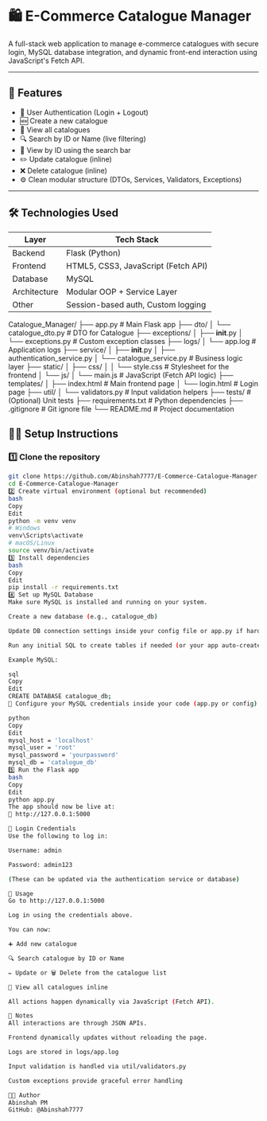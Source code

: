 # 🛍️ E-Commerce Catalogue Manager

A full-stack web application to manage e-commerce catalogues with secure login, MySQL database integration, and dynamic front-end interaction using JavaScript's Fetch API.

---

## 🚀 Features

- 🔐 User Authentication (Login + Logout)
- 🆕 Create a new catalogue
- 📄 View all catalogues
- 🔍 Search by ID or Name (live filtering)
- 🧾 View by ID using the search bar
- ✏️ Update catalogue (inline)
- ❌ Delete catalogue (inline)
- ⚙️ Clean modular structure (DTOs, Services, Validators, Exceptions)

---

## 🛠️ Technologies Used

| Layer        | Tech Stack                         |
|--------------|------------------------------------|
| Backend      | Flask (Python)                     |
| Frontend     | HTML5, CSS3, JavaScript (Fetch API)|
| Database     | MySQL                              |
| Architecture | Modular OOP + Service Layer        |
| Other        | Session-based auth, Custom logging |

Catalogue_Manager/
├── app.py                    # Main Flask app
├── dto/
│   └── catalogue_dto.py      # DTO for Catalogue
├── exceptions/
│   ├── __init__.py
│   └── exceptions.py         # Custom exception classes
├── logs/
│   └── app.log               # Application logs
├── service/
│   ├── __init__.py
│   ├── authentication_service.py
│   └── catalogue_service.py  # Business logic layer
├── static/
│   ├── css/
│   │   └── style.css         # Stylesheet for the frontend
│   └── js/
│       └── main.js           # JavaScript (Fetch API logic)
├── templates/
│   ├── index.html            # Main frontend page
│   └── login.html            # Login page
├── util/
│   └── validators.py         # Input validation helpers
├── tests/                    # (Optional) Unit tests
├── requirements.txt          # Python dependencies
├── .gitignore                # Git ignore file
└── README.md                 # Project documentation


## 🧑‍💻 Setup Instructions

### 1️⃣ Clone the repository
```bash
git clone https://github.com/Abinshah7777/E-Commerce-Catalogue-Manager.git
cd E-Commerce-Catalogue-Manager
2️⃣ Create virtual environment (optional but recommended)
bash
Copy
Edit
python -m venv venv
# Windows
venv\Scripts\activate
# macOS/Linux
source venv/bin/activate
3️⃣ Install dependencies
bash
Copy
Edit
pip install -r requirements.txt
4️⃣ Set up MySQL Database
Make sure MySQL is installed and running on your system.

Create a new database (e.g., catalogue_db)

Update DB connection settings inside your config file or app.py if hardcoded.

Run any initial SQL to create tables if needed (or your app auto-creates them)

Example MySQL:

sql
Copy
Edit
CREATE DATABASE catalogue_db;
🔧 Configure your MySQL credentials inside your code (app.py or config).

python
Copy
Edit
mysql_host = 'localhost'
mysql_user = 'root'
mysql_password = 'yourpassword'
mysql_db = 'catalogue_db'
5️⃣ Run the Flask app
bash
Copy
Edit
python app.py
The app should now be live at:
📡 http://127.0.0.1:5000

🔐 Login Credentials
Use the following to log in:

Username: admin

Password: admin123

(These can be updated via the authentication service or database)

🧪 Usage
Go to http://127.0.0.1:5000

Log in using the credentials above.

You can now:

➕ Add new catalogue

🔍 Search catalogue by ID or Name

✏️ Update or 🗑️ Delete from the catalogue list

📜 View all catalogues inline

All actions happen dynamically via JavaScript (Fetch API).

📝 Notes
All interactions are through JSON APIs.

Frontend dynamically updates without reloading the page.

Logs are stored in logs/app.log

Input validation is handled via util/validators.py

Custom exceptions provide graceful error handling

👨‍💻 Author
Abinshah PM
GitHub: @Abinshah7777
